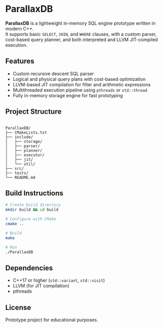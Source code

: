 # ParallaxDB

**ParallaxDB** is a lightweight in-memory SQL engine prototype written in modern C++.  
It supports basic `SELECT`, `JOIN`, and `WHERE` clauses, with a custom parser, cost-based query planner, and both interpreted and LLVM JIT-compiled execution.

## Features

- Custom recursive descent SQL parser
- Logical and physical query plans with cost-based optimization
- LLVM-based JIT compilation for filter and arithmetic expressions
- Multithreaded execution pipeline using `pthreads` or `std::thread`
- Fully in-memory storage engine for fast prototyping

## Project Structure

```

ParallaxDB/
├── CMakeLists.txt
├── include/
│   ├── storage/
│   ├── parser/
│   ├── planner/
│   ├── executor/
│   ├── jit/
│   └── util/
├── src/
├── tests/
└── README.md

````

## Build Instructions

```bash
# Create build directory
mkdir build && cd build

# Configure with CMake
cmake ..

# Build
make

# Run
./ParallaxDB
````

## Dependencies

* C++17 or higher (`std::variant`, `std::visit`)
* LLVM (for JIT compilation)
* pthreads

## License

Prototype project for educational purposes.

